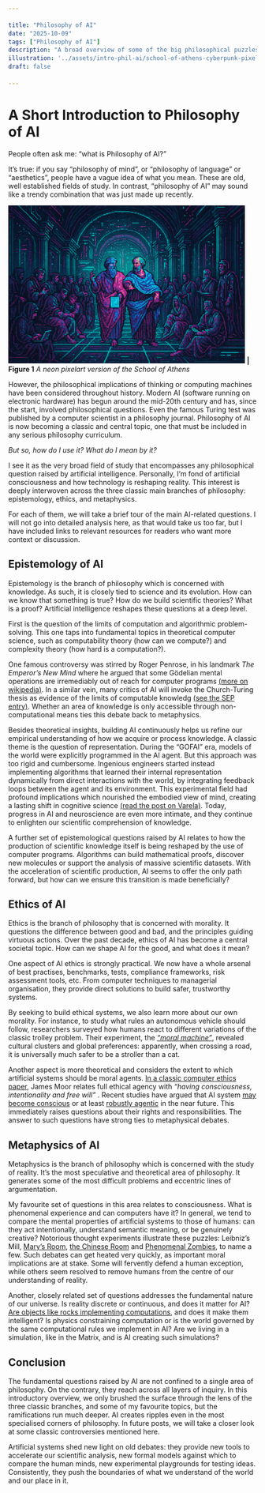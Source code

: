 ```yaml
---

title: "Philosophy of AI"
date: "2025-10-09"
tags: ["Philosophy of AI"]
description: "A broad overview of some of the big philosophical puzzles raised by artificial intelligence across epistemology, ethics, and metaphysics."
illustration: '../assets/intro-phil-ai/school-of-athens-cyberpunk-pixelart-xs.png'
draft: false

---
```


# A Short Introduction to Philosophy of AI

People often ask me: “what is Philosophy of AI?”

It’s true: if you say “philosophy of mind”, or “philosophy of language” or “aesthetics”, people have a vague idea of what you mean. These are old, well established fields of study. In contrast, “philosophy of AI” may sound like a trendy combination that was just made up recently.

![A neon pixelart version of the School of Athens](../assets/intro-phil-ai/school-of-athens-cyberpunk-pixelart-xs.png)
**| Figure 1** _A neon pixelart version of the School of Athens_

However, the philosophical implications of thinking or computing machines have been considered throughout history. Modern AI (software running on electronic hardware) has begun around the mid-20th century and has, since the start, involved philosophical questions. Even the famous Turing test was published by a computer scientist in a philosophy journal. Philosophy of AI is now becoming a classic and central topic, one that must be included in any serious philosophy curriculum.

*But so, how do I use it? What do I mean by it?*

I see it as the very broad field of study that encompasses any philosophical question raised by artificial intelligence. Personally, I’m fond of artificial consciousness and how technology is reshaping reality. This interest is deeply interwoven across the three classic main branches of philosophy: epistemology, ethics, and metaphysics.

For each of them, we will take a brief tour of the main AI-related questions. I will not go into detailed analysis here, as that would take us too far, but I have included links to relevant resources for readers who want more context or discussion.


## Epistemology of AI

Epistemology is the branch of philosophy which is concerned with knowledge. As such, it is closely tied to science and its evolution. How can we know that something is true? How do we build scientific theories? What is a proof? Artificial intelligence reshapes these questions at a deep level.

First is the question of the limits of computation and algorithmic problem-solving. This one taps into fundamental topics in theoretical computer science, such as computability theory (how can we compute?) and complexity theory (how hard is a computation?).

One famous controversy was stirred by Roger Penrose, in his landmark *The Emperor’s New Mind* where he argued that some Gödelian mental operations are irremediably out of reach for computer programs [(more on wikipedia)](https://en.wikipedia.org/wiki/Penrose%E2%80%93Lucas_argument). In a similar vein, many critics of AI will invoke the Church-Turing thesis as evidence of the limits of computable knowledg [(see the SEP entry)](https://plato.stanford.edu/entries/church-turing/). Whether an area of knowledge is only accessible through non-computational means ties this debate back to metaphysics.

Besides theoretical insights, building AI continuously helps us refine our empirical understanding of how we acquire or process knowledge. A classic theme is the question of representation. During the “GOFAI” era, models of the world were explicitly programmed in the AI agent. But this approach was too rigid and cumbersome. Ingenious engineers started instead implementing algorithms that learned their internal representation dynamically from direct interactions with the world, by integrating feedback loops between the agent and its environment. This experimental field had profound implications which nourished the embodied view of mind, creating a lasting shift in cognitive science [(read the post on Varela)](2025-06-02-varela). Today, progress in AI and neuroscience are even more intimate, and they continue to enlighten our scientific comprehension of knowledge.

A further set of epistemological questions raised by AI relates to how the production of scientific knowledge itself is being reshaped by the use of computer programs. Algorithms can build mathematical proofs, discover new molecules or support the analysis of massive scientific datasets. With the acceleration of scientific production, AI seems to offer the only path forward, but how can we ensure this transition is made beneficially?


## Ethics of AI

Ethics is the branch of philosophy that is concerned with morality. It questions the difference between good and bad, and the principles guiding virtuous actions. Over the past decade, ethics of AI has become a central societal topic. How can we shape AI for the good, and what does it mean?

One aspect of AI ethics is strongly practical. We now have a whole arsenal of best practises, benchmarks, tests, compliance frameworks, risk assessment tools, etc. From computer techniques to managerial organisation, they provide direct solutions to build safer, trustworthy systems. 

By seeking to build ethical systems, we also learn more about our own morality. For instance, to study what rules an autonomous vehicle should follow, researchers surveyed how humans react to different variations of the classic trolley problem. Their experiment, the [*“moral machine”*](https://www.moralmachine.net/), revealed cultural clusters and global preferences: apparently, when crossing a road, it is universally much safer to be a stroller than a cat.

Another aspect is more theoretical and considers the extent to which artificial systems should be moral agents. [In a classic computer ethics paper](http://www.psy.vanderbilt.edu/courses/hon182/The_Nature_Importance_and_Difficulty_of_Machine_Ethics.pdf), James Moor relates full ethical agency with *“having consciousness, intentionality and free will”* . Recent studies have argued that AI system [may become conscious](https://arxiv.org/abs/2308.08708) or at least [robustly agentic](https://arxiv.org/abs/2411.00986) in the near future. This immediately raises questions about their rights and responsibilities. The answer to such questions have strong ties to metaphysical debates.

## Metaphysics of AI

Metaphysics is the branch of philosophy which is concerned with the study of reality. It’s the most speculative and theoretical area of philosophy. It generates some of the most difficult problems and eccentric lines of argumentation.

My favourite set of questions in this area relates to consciousness. What is phenomenal experience and can computers have it? In general, we tend to compare the mental properties of artificial systems to those of humans: can they act intentionally, understand semantic meaning, or be genuinely creative? Notorious thought experiments illustrate these puzzles: Leibniz’s Mill, [Mary’s Room](https://plato.stanford.edu/entries/qualia-knowledge/), [the Chinese Room](https://plato.stanford.edu/entries/chinese-room/) and [Phenomenal Zombies](https://plato.stanford.edu/entries/zombies/), to name a few. Such debates can get heated very quickly, as important moral implications are at stake. Some will fervently defend a human exception, while others seem resolved to remove humans from the centre of our understanding of reality.

Another, closely related set of questions addresses the fundamental nature of our universe. Is reality discrete or continuous, and does it matter for AI? [Are objects like rocks implementing computations](https://consc.net/papers/rock.html), and does it make them intelligent? Is physics constraining computation or is the world governed by the same computational rules we implement in AI? Are we living in a simulation, like in the Matrix, and is AI creating such simulations? 

## Conclusion

The fundamental questions raised by AI are not confined to a single area of philosophy. On the contrary, they reach across all layers of inquiry. In this introductory overview, we only brushed the surface through the lens of the three classic branches, and some of my favourite topics, but the ramifications run much deeper. AI creates ripples even in the most specialised corners of philosophy. In future posts, we will take a closer look at some classic controversies mentioned here.

Artificial systems shed new light on old debates: they provide new tools to accelerate our scientific analysis, new formal models against which to compare the human minds, new experimental playgrounds for testing ideas. Consistently, they push the boundaries of what we understand of the world and our place in it.
